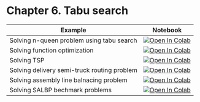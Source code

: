 
#  Chapter 6. Tabu search

| Example  | Notebook  |
|---|---|
| Solving n-queen problem using tabu search | [![Open In Colab](https://colab.research.google.com/assets/colab-badge.svg)](https://colab.research.google.com/github/Optimization-Algorithms-Book/Code-Listings/blob/main/Chapter%206/Listing%206.1_n-queen_TS.ipynb)  |
| Solving function optimization | [![Open In Colab](https://colab.research.google.com/assets/colab-badge.svg)](https://colab.research.google.com/github/Optimization-Algorithms-Book/Code-Listings/blob/main/Chapter%206/Listing%206.2_FcnOpt_TS.ipynb)  |
| Solving TSP | [![Open In Colab](https://colab.research.google.com/assets/colab-badge.svg)](https://colab.research.google.com/github/Optimization-Algorithms-Book/Code-Listings/blob/main/Chapter%206/Listing%206.3_Berlin52_TSP.ipynb)  |
| Solving delivery semi-truck routing problem | [![Open In Colab](https://colab.research.google.com/assets/colab-badge.svg)](https://colab.research.google.com/github/Optimization-Algorithms-Book/Code-Listings/blob/main/Chapter%206/Listing%206.4_Walmart.ipynb)  |
| Solving assembly line balnacing problem | [![Open In Colab](https://colab.research.google.com/assets/colab-badge.svg)](https://colab.research.google.com/github/Optimization-Algorithms-Book/Code-Listings/blob/main/Chapter%206/Listing%206.5_SALBP_TS.ipynb)  |
| Solving SALBP bechmark problems | [![Open In Colab](https://colab.research.google.com/assets/colab-badge.svg)](https://colab.research.google.com/github/Optimization-Algorithms-Book/Code-Listings/blob/main/Chapter%206/Listing%206.6_ALBP_Benchmarks.ipynb)  |

